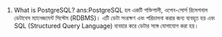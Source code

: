 <!-- ?Question 1 -->
1. What is PostgreSQL?
ans:PostgreSQL হল একটি শক্তিশালী, ওপেন-সোর্স রিলেশনাল ডেটাবেস ম্যানেজমেন্ট সিস্টেম (RDBMS)। এটি ডেটা সংরক্ষণ এবং পরিচালনা করার জন্য ব্যবহৃত হয় এবং SQL (Structured Query Language) ব্যবহার করে ডেটার সঙ্গে যোগাযোগ করা হয়।